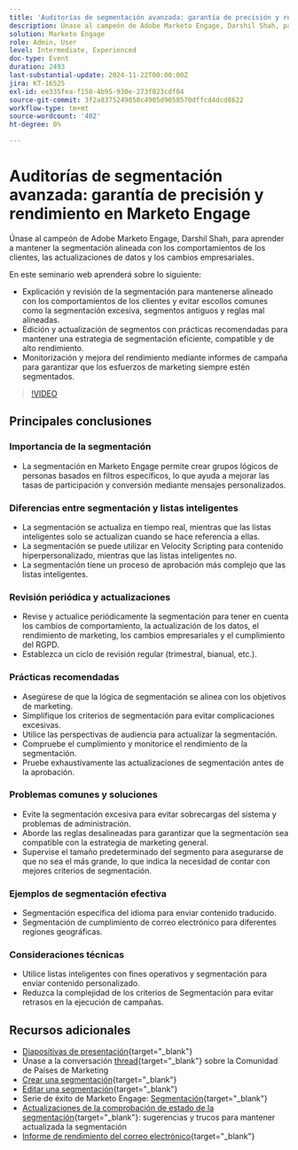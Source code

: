 ```yaml
---
title: 'Auditorías de segmentación avanzada: garantía de precisión y rendimiento en Marketo Engage'
description: Únase al campeón de Adobe Marketo Engage, Darshil Shah, para dominar las auditorías de segmentación avanzadas, aprender a optimizar las estrategias de segmentación, alinearse con los comportamientos de los clientes, mantener el cumplimiento del RGPD y mejorar el rendimiento de marketing mediante prácticas recomendadas y actualizaciones en tiempo real.
solution: Marketo Engage
role: Admin, User
level: Intermediate, Experienced
doc-type: Event
duration: 2493
last-substantial-update: 2024-11-22T00:00:00Z
jira: KT-16525
exl-id: ee335fea-f158-4b95-930e-273f023cdf04
source-git-commit: 3f2a8375249858c4905d9058570dffcd4dcd8622
workflow-type: tm+mt
source-wordcount: '402'
ht-degree: 0%

---
```


# Auditorías de segmentación avanzada: garantía de precisión y rendimiento en Marketo Engage

Únase al campeón de Adobe Marketo Engage, Darshil Shah, para aprender a mantener la segmentación alineada con los comportamientos de los clientes, las actualizaciones de datos y los cambios empresariales.

En este seminario web aprenderá sobre lo siguiente:

* Explicación y revisión de la segmentación para mantenerse alineado con los comportamientos de los clientes y evitar escollos comunes como la segmentación excesiva, segmentos antiguos y reglas mal alineadas.
* Edición y actualización de segmentos con prácticas recomendadas para mantener una estrategia de segmentación eficiente, compatible y de alto rendimiento.
* Monitorización y mejora del rendimiento mediante informes de campaña para garantizar que los esfuerzos de marketing siempre estén segmentados.

>[!VIDEO](https://video.tv.adobe.com/v/3439383/?learn=on&enablevpops)

## Principales conclusiones

### Importancia de la segmentación

* La segmentación en Marketo Engage permite crear grupos lógicos de personas basados en filtros específicos, lo que ayuda a mejorar las tasas de participación y conversión mediante mensajes personalizados.

### Diferencias entre segmentación y listas inteligentes

* La segmentación se actualiza en tiempo real, mientras que las listas inteligentes solo se actualizan cuando se hace referencia a ellas.
* La segmentación se puede utilizar en Velocity Scripting para contenido hiperpersonalizado, mientras que las listas inteligentes no.
* La segmentación tiene un proceso de aprobación más complejo que las listas inteligentes.

### Revisión periódica y actualizaciones

* Revise y actualice periódicamente la segmentación para tener en cuenta los cambios de comportamiento, la actualización de los datos, el rendimiento de marketing, los cambios empresariales y el cumplimiento del RGPD.
* Establezca un ciclo de revisión regular (trimestral, bianual, etc.).

### Prácticas recomendadas

* Asegúrese de que la lógica de segmentación se alinea con los objetivos de marketing.
* Simplifique los criterios de segmentación para evitar complicaciones excesivas.
* Utilice las perspectivas de audiencia para actualizar la segmentación.
* Compruebe el cumplimiento y monitorice el rendimiento de la segmentación.
* Pruebe exhaustivamente las actualizaciones de segmentación antes de la aprobación.

### Problemas comunes y soluciones

* Evite la segmentación excesiva para evitar sobrecargas del sistema y problemas de administración.
* Aborde las reglas desalineadas para garantizar que la segmentación sea compatible con la estrategia de marketing general.
* Supervise el tamaño predeterminado del segmento para asegurarse de que no sea el más grande, lo que indica la necesidad de contar con mejores criterios de segmentación.

### Ejemplos de segmentación efectiva

* Segmentación específica del idioma para enviar contenido traducido.
* Segmentación de cumplimiento de correo electrónico para diferentes regiones geográficas.

### Consideraciones técnicas

* Utilice listas inteligentes con fines operativos y segmentación para enviar contenido personalizado.
* Reduzca la complejidad de los criterios de Segmentación para evitar retrasos en la ejecución de campañas.

## Recursos adicionales

* [Diapositivas de presentación](https://engage.adobe.com/rs/360-KCI-804/images/AME_Learn%20From%20your%20peers%20Webinar_Advanced%20segmentation%20Audits.pdf?version=0){target="_blank"}
* Únase a la conversación [thread](https://nation.marketo.com/t5/product-discussions/register-now-learn-from-your-peers-advanced-segmentation-audits/td-p/353460){target="_blank"} sobre la Comunidad de Países de Marketing
* [Crear una segmentación](https://experienceleague.adobe.com/es/docs/marketo/using/product-docs/personalization/segmentation-and-snippets/segmentation/create-a-segmentation){target="_blank"}
* [Editar una segmentación](https://experienceleague.adobe.com/es/docs/marketo/using/product-docs/personalization/segmentation-and-snippets/segmentation/edit-a-segmentation){target="_blank"}
* Serie de éxito de Marketo Engage: [Segmentación](https://nation.marketo.com/t5/product-blogs/marketo-success-series-segmentation/ba-p/304969){target="_blank"}
* [Actualizaciones de la comprobación de estado de la segmentación](https://nation.marketo.com/t5/product-blogs/segmentation-health-check-updates-tips-and-tricks-for-keeping/ba-p/241963){target="_blank"}: sugerencias y trucos para mantener actualizada la segmentación
* [Informe de rendimiento del correo electrónico](https://experienceleague.adobe.com/es/docs/marketo/using/product-docs/email-marketing/email-programs/email-program-data/email-performance-report){target="_blank"}
